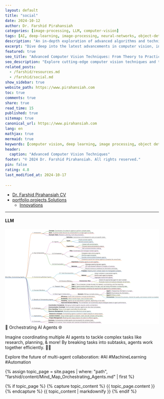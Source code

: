 ```yaml
---
layout: default
title: "social"
date: 2024-10-12
author: Dr. Farshid Pirahansiah
categories: [image-processing, LLM, computer-vision]
tags: [AI, deep-learning, image-processing, neural-networks, object-detection]
description: "An in-depth exploration of advanced algorithms and techniques in computer vision, including real-time processing and AI integration."
excerpt: "Dive deep into the latest advancements in computer vision, including deep learning methodologies, real-time image processing, and their applications in modern technology."
featured: true
seo_title: "Advanced Computer Vision Techniques: From Theory to Practice"
seo_description: "Explore cutting-edge computer vision techniques and their applications in modern technology, including deep learning and real-time processing."
related_posts:
  - /farshid/resources.md
  - /farshid/social.md
show_sidebar: true
website_path: https://www.pirahansiah.com
toc: true
comments: true
share: true
read_time: 15
published: true
sitemap: true
canonical_url: https://www.pirahansiah.com
lang: en
mathjax: true
mermaid: true
keywords: [computer vision, deep learning, image processing, object detection, neural networks, AI]
header:
  caption: "Advanced Computer Vision Techniques"
footer: "© 2024 Dr. Farshid Pirahansiah. All rights reserved."
pin: false
rating: 4.8
last_modified_at: 2024-10-17

---
```

- [Dr. Farshid Pirahansiah CV](/farshid/portfolio/publications/CV)
- [portfolio,projects,Solutions](https://www.pirahansiah.com/farshid/portfolio/projects/Solutions)
  - [Innovations](/farshid/portfolio/projects/Solutions)

---

#### LLM

<img src="/farshid/content/Mind_Map_Orchestrating_Agents.png" alt="Mind Map Orchestrating Agents" style="max-width: 100%; height: auto;">
🚀 Orchestrating AI Agents 🌐

Imagine coordinating multiple AI agents to tackle complex tasks like research, planning, & more! By breaking tasks into subtasks, agents work together efficiently. 🤖🔗

Explore the future of multi-agent collaboration:
#AI #MachineLearning #Automation


{% assign topic_page = site.pages | where: "path", "farshid/content/Mind_Map_Orchestrating_Agents.md" | first %}

{% if topic_page %}
  {% capture topic_content %}
    {{ topic_page.content }}
  {% endcapture %}
  {{ topic_content | markdownify }}
{% endif %}